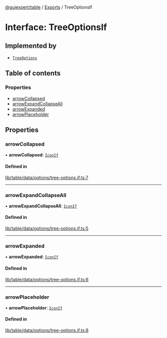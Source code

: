 [@guiexpert/table](../README.md) / [Exports](../modules.md) / TreeOptionsIf

# Interface: TreeOptionsIf

## Implemented by

- [`TreeOptions`](../classes/TreeOptions.md)

## Table of contents

### Properties

- [arrowCollapsed](TreeOptionsIf.md#arrowcollapsed)
- [arrowExpandCollapseAll](TreeOptionsIf.md#arrowexpandcollapseall)
- [arrowExpanded](TreeOptionsIf.md#arrowexpanded)
- [arrowPlaceholder](TreeOptionsIf.md#arrowplaceholder)

## Properties

### arrowCollapsed

• **arrowCollapsed**: [`IconIf`](IconIf.md)

#### Defined in

[lib/table/data/options/tree-options.if.ts:7](https://github.com/guiexperttable/ge-table/blob/7d8ffe2/libs/table/src/lib/table/data/options/tree-options.if.ts#L7)

___

### arrowExpandCollapseAll

• **arrowExpandCollapseAll**: [`IconIf`](IconIf.md)

#### Defined in

[lib/table/data/options/tree-options.if.ts:5](https://github.com/guiexperttable/ge-table/blob/7d8ffe2/libs/table/src/lib/table/data/options/tree-options.if.ts#L5)

___

### arrowExpanded

• **arrowExpanded**: [`IconIf`](IconIf.md)

#### Defined in

[lib/table/data/options/tree-options.if.ts:6](https://github.com/guiexperttable/ge-table/blob/7d8ffe2/libs/table/src/lib/table/data/options/tree-options.if.ts#L6)

___

### arrowPlaceholder

• **arrowPlaceholder**: [`IconIf`](IconIf.md)

#### Defined in

[lib/table/data/options/tree-options.if.ts:8](https://github.com/guiexperttable/ge-table/blob/7d8ffe2/libs/table/src/lib/table/data/options/tree-options.if.ts#L8)
